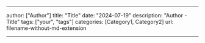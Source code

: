 ---

author: ["Author"]
title: "Title"
date: "2024-07-19"
description: "Author - Title"
tags: ["your", "tags"]
categories: [Category1, Category2]
url: filename-without-md-extension

---
